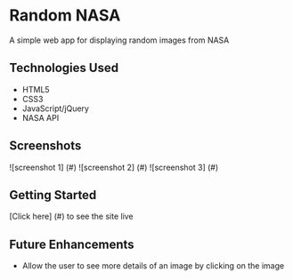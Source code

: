 # Random NASA

A simple web app for displaying random images from NASA

## Technologies Used

- HTML5
- CSS3
- JavaScript/jQuery
- NASA API

## Screenshots

![screenshot 1] (#)
![screenshot 2] (#)
![screenshot 3] (#)

## Getting Started

[Click here] (#) to see the site live

## Future Enhancements

- Allow the user to see more details of an image by clicking on the image
